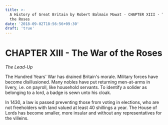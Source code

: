 ```yaml
---
title: >-
  A History of Great Britain by Robert Balmain Mowat - CHAPTER XIII - The War of
  the Roses
date: '2018-09-02T18:56:56+09:30'
draft: 'true'
---
```

# CHAPTER XIII - The War of the Roses

_The Lead-Up_

The Hundred Years' War has drained Britain's morale. Military forces have become disillusioned. Many nobles have put returning men-at-arms in livery, i.e. on payroll, like household servants. To identify a solider as belonging to a lord, a badge is sewn unto his cloak. 

In 1430, a law is passed preventing those from voting in elections, who are not freeholders with land valued at least 40 shillings a year. The House of Lords has become smaller, more insular and without any representatives for the villeins.
